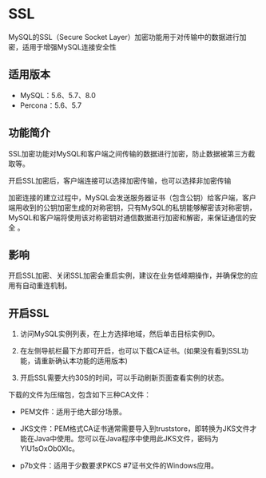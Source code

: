 # SSL

MySQL的SSL（Secure Socket Layer）加密功能用于对传输中的数据进行加密，适用于增强MySQL连接安全性

## 适用版本
- MySQL：5.6、5.7、8.0
- Percona：5.6、5.7

## 功能简介

SSL加密功能对MySQL和客户端之间传输的数据进行加密，防止数据被第三方截取等。

开启SSL加密后，客户端连接可以选择加密传输，也可以选择非加密传输

加密连接的建立过程中，MySQL会发送服务器证书（包含公钥）给客户端，客户端用收到的公钥加密生成的对称密钥，只有MySQL的私钥能够解密该对称密钥，MySQL和客户端将使用该对称密钥对通信数据进行加密和解密，来保证通信的安全 。

## 影响

开启SSL加密、关闭SSL加密会重启实例，建议在业务低峰期操作，并确保您的应用有自动重连机制。

## 开启SSL

1. 访问MySQL实例列表，在上方选择地域，然后单击目标实例ID。

2. 在左侧导航栏最下方即可开启，也可以下载CA证书。(如果没有看到SSL功能，请重新确认本功能的适用版本)

3. 开启SSL需要大约30S的时间，可以手动刷新页面查看实例的状态。

下载的文件为压缩包，包含如下三种CA文件：

- PEM文件：适用于绝大部分场景。

- JKS文件：PEM格式CA证书通常需要导入到truststore，即转换为JKS文件才能在Java中使用。您可以在Java程序中使用此JKS文件，密码为YlU1sOxOb0XIc。

- p7b文件：适用于少数要求PKCS #7证书文件的Windows应用。
